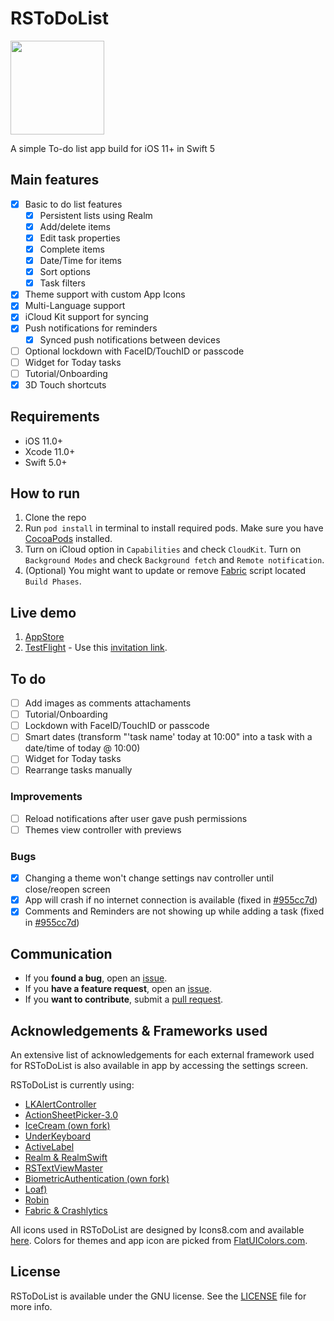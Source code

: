 # RSToDoList

<p align="left">
  <img width="150" height="150" src="https://github.com/rursache/ToDoList/blob/master/Resources/icon.png" />
</p>

A simple To-do list app build for iOS 11+ in Swift 5

## Main features
- [x] Basic to do list features
	- [x] Persistent lists using Realm
	- [x] Add/delete items
	- [x] Edit task properties
	- [x] Complete items
	- [x] Date/Time for items
	- [x] Sort options
	- [x] Task filters
- [x] Theme support with custom App Icons
- [x] Multi-Language support
- [x] iCloud Kit support for syncing
- [x] Push notifications for reminders
	- [x] Synced push notifications between devices
- [ ] Optional lockdown with FaceID/TouchID or passcode
- [ ] Widget for Today tasks
- [ ] Tutorial/Onboarding
- [x] 3D Touch shortcuts

## Requirements
 - iOS 11.0+
 - Xcode 11.0+
 - Swift 5.0+

## How to run

1. Clone the repo
2. Run ```pod install``` in terminal to install required pods. Make sure you have [CocoaPods](https://guides.cocoapods.org/using/getting-started.html) installed.
3. Turn on iCloud option in ```Capabilities``` and check ```CloudKit```. Turn on ```Background Modes``` and check ```Background fetch``` and ```Remote notification```.
4. (Optional) You might want to update or remove [Fabric](https://fabric.io/home) script located ```Build Phases```.

## Live demo

1. [AppStore]()
2. [TestFlight](https://itunes.apple.com/us/app/testflight/id899247664?mt=8) - Use this [invitation link](http://l0ng.in/todolist).

## To do

- [ ] Add images as comments attachaments
- [ ] Tutorial/Onboarding
- [ ] Lockdown with FaceID/TouchID or passcode
- [ ] Smart dates (transform "'task name' today at 10:00" into a task with a date/time of today @ 10:00)
- [ ] Widget for Today tasks
- [ ] Rearrange tasks manually
 
### Improvements
- [ ] Reload notifications after user gave push permissions
- [ ] Themes view controller with previews

### Bugs
- [x] Changing a theme won't change settings nav controller until close/reopen screen
- [x] App will crash if no internet connection is available (fixed in [#955cc7d](https://github.com/rursache/ToDoList/commit/955cc7d895b92945d66aedec3fffb41be8da6c3f))
- [x] Comments and Reminders are not showing up while adding a task (fixed in [#955cc7d](https://github.com/rursache/ToDoList/commit/955cc7d895b92945d66aedec3fffb41be8da6c3f))

## Communication
- If you **found a bug**, open an [issue](https://github.com/rursache/ToDoList/issues).
- If you **have a feature request**, open an [issue](https://github.com/rursache/ToDoList/issues).
- If you **want to contribute**, submit a [pull request]().

## Acknowledgements & Frameworks used

An extensive list of acknowledgements for each external framework used for RSToDoList is also available in app by accessing the settings screen.

RSToDoList is currently using:

 - [LKAlertController](https://github.com/lightningkite/LKAlertController)
 - [ActionSheetPicker-3.0](https://github.com/skywinder/ActionSheetPicker-3.0)
 - [IceCream (own fork)](https://github.com/rursache/IceCream)
 - [UnderKeyboard](https://github.com/evgenyneu/UnderKeyboard)
 - [ActiveLabel](https://github.com/optonaut/ActiveLabel.swift)
 - [Realm & RealmSwift](https://realm.io/products/realm-database)
 - [RSTextViewMaster](https://github.com/rursache/RSTextViewMaster)
 - [BiometricAuthentication (own fork)](https://github.com/rursache/BiometricAuthentication)
 - [Loaf)](https://github.com/schmidyy/Loaf)
 - [Robin](https://github.com/ahmedabadie/Robin)
 - [Fabric & Crashlytics](https://fabric.io/home)

All icons used in RSToDoList are designed by Icons8.com and available [here](http://icons8.com).
Colors for themes and app icon are picked from [FlatUIColors.com](https://flatuicolors.com).

## License

RSToDoList is available under the GNU license. See the [LICENSE](https://github.com/rursache/ToDoList/blob/master/LICENSE) file for more info.
